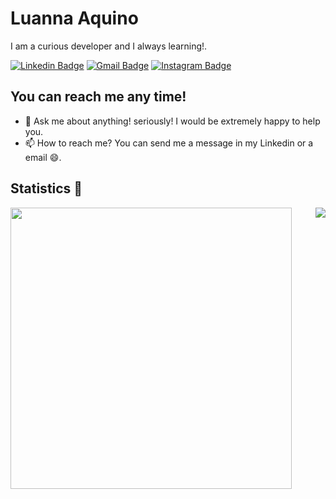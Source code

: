 # Luanna Aquino

I am a curious developer and I always learning!.

[![Linkedin Badge](https://img.shields.io/badge/-Luanna%20Aquino-6633cc?style=flat-square&logo=Linkedin&logoColor=white&link=https://www.linkedin.com/in/luanna-aquino/)](https://www.linkedin.com/in/luanna-aquino/) 
[![Gmail Badge](https://img.shields.io/badge/-luannaaquino24@gmail.com-6633cc?style=flat-square&logo=Gmail&logoColor=white&link=mailto:luannaaquino24@gmail.com)](mailto:luannaaquino24@gmail.com)
[![Instagram Badge](https://img.shields.io/badge/-@luanna.aquino-6633cc?style=flat-square&labelColor=FF720&logo=instagram&logoColor=white&link=https://www.instagram.com/luanna.aquino)](https://www.instagram.com/luanna.aquino)

## You can reach me any time!
- 💬 Ask me about anything! seriously! I would be extremely happy to help you.
- 📫 How to reach me? You can send me a message in my Linkedin or a email :smile:.

## Statistics :rocket:

<img align="left" width="450" src="https://github-readme-stats.vercel.app/api?username=Luannaaquino&show_icons=true&theme=cobalt&count_private=true&hide=stars,issues" />
<img align="right" src="https://github-readme-stats.vercel.app/api/top-langs/?username=Luannaaquino&layout=compact" />

<!--
**Luannaaquino/Luannaaquino** is a ✨ _special_ ✨ repository because its `README.md` (this file) appears on your GitHub profile.

Here are some ideas to get you started:
### Hi there 👋
- 🔭 I’m currently working on ...
- 🌱 I’m currently learning ...
- 👯 I’m looking to collaborate on ...
- 🤔 I’m looking for help with ...
- 💬 Ask me about ...
- 📫 How to reach me: ...
- 😄 Pronouns: ...
- ⚡ Fun fact: ...
-->
